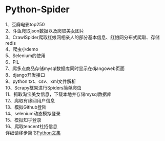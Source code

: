 # Python-Spider
1、豆瓣电影top250<br>
2、斗鱼爬取json数据以及爬取美女图片<br>
3、CrawlSpider爬取红娘网相亲人的部分基本信息、红娘网分布式爬取、存储redis<br>
4、爬虫小demo<br>
5、Selenium的使用<br>
6、PIL<br>
7、爬多点商品存储mysql数据库同时显示在djangoweb页面<br>
8、django开发接口<br>
9、python txt、csv、xml文件解析<br>
10、Scrapy框架进行Spiders简单爬虫<br>
11、抓取淘宝美女信息，下载本地并存储mysql数据库<br>
12、爬取有缘网用户信息<br>
13、模拟Github登陆<br>
14、selenium动态模拟登录<br>
15、模拟知乎登录<br>
16、爬取tencent社招信息<br>
详细请移步简书[Python文集](http://www.jianshu.com/nb/18442681)
